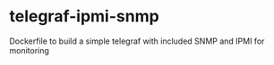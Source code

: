 # telegraf-ipmi-snmp
Dockerfile to build a simple telegraf with included SNMP and IPMI for monitoring
